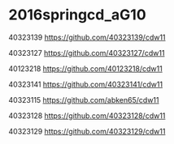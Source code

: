 # 2016springcd_aG10

40323139  https://github.com/40323139/cdw11

40323127  https://github.com/40323127/cdw11

40123218  https://github.com/40123218/cdw11

40323141  https://github.com/40323141/cdw11

40323115  https://github.com/abken65/cdw11

40323128  https://github.com/40323128/cdw11

40323129  https://github.com/40323129/cdw11
